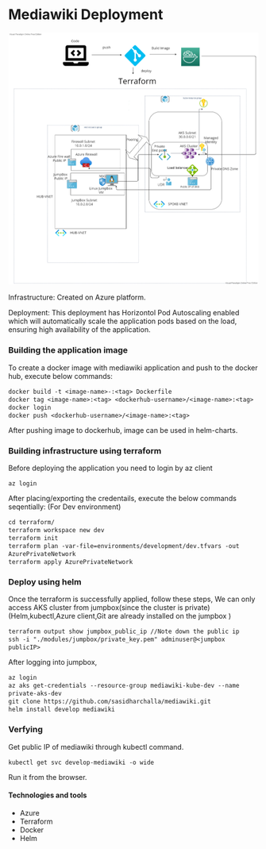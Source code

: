 # Mediawiki Deployment

![alt text](https://github.com/sasidharchalla/mediawiki/blob/main/architecture.png)

Infrastructure:
Created on Azure platform.

Deployment:
This deployment has Horizontol Pod Autoscaling enabled which will automatically scale the application pods based on the load, ensuring high availability of the application.


### Building the application image
To create a docker image with mediawiki application and push to the docker hub, execute below commands:
```
docker build -t <image-name>-:<tag> Dockerfile
docker tag <image-name>:<tag> <dockerhub-username>/<image-name>:<tag>
docker login
docker push <dockerhub-username>/<image-name>:<tag>
```
After pushing image to dockerhub, image can be used in helm-charts.

### Building infrastructure using terraform
Before deploying the application you need to login by az client
```
az login
```
After placing/exporting the credentails, execute the below commands seqentially:
(For Dev environment)
```
cd terraform/
terraform workspace new dev
terraform init
terraform plan -var-file=environments/development/dev.tfvars -out AzurePrivateNetwork
terraform apply AzurePrivateNetwork
```
### Deploy using helm
Once the terraform is successfully applied, follow these steps, We can only access AKS cluster from jumpbox(since the cluster is private)
(Helm,kubectl,Azure client,Git are already installed on the jumpbox )
```
terraform output show jumpbox_public_ip //Note down the public ip
ssh -i "./modules/jumpbox/private_key.pem" adminuser@<jumpbox publicIP>
```

After logging into jumpbox,
```
az login
az aks get-credentials --resource-group mediawiki-kube-dev --name private-aks-dev
git clone https://github.com/sasidharchalla/mediawiki.git
helm install develop mediawiki
```
### Verfying
Get public IP of mediawiki through kubectl command.
```
kubectl get svc develop-mediawiki -o wide
```
Run it from the browser.

#### Technologies and tools
- Azure
- Terraform
- Docker
- Helm
